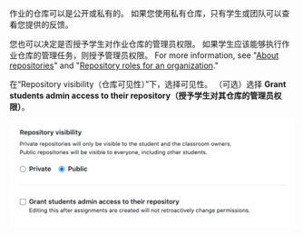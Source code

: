 作业的仓库可以是公开或私有的。 如果您使用私有仓库，只有学生或团队可以查看您提供的反馈。

您也可以决定是否授予学生对作业仓库的管理员权限。 如果学生应该能够执行作业仓库的管理任务，则授予管理员权限。 For more information, see "[About repositories](/repositories/creating-and-managing-repositories/about-repositories#about-repository-visibility)" and "[Repository roles for an organization](/organizations/managing-access-to-your-organizations-repositories/repository-roles-for-an-organization)."

在“Repository visibility（仓库可见性）”下，选择可见性。 （可选）选择 **Grant students admin access to their repository（授予学生对其仓库的管理员权限）**。

<div class="procedural-image-wrapper">
  <img alt="作业仓库的可见性选项" class="procedural-image-wrapper" src="/assets/images/help/classroom/assignments-choose-repository-visibility.png">
</div>
